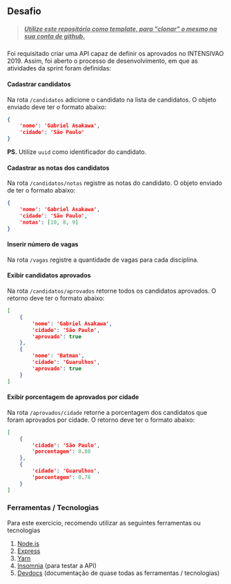 ## Desafio

> ##### <u>Utilize este repositório como template, para "clonar" o mesmo na sua conta de github.</u>



Foi requisitado criar uma API capaz de definir os aprovados no INTENSIVAO 2019. Assim, foi aberto o processo de desenvolvimento, em que as atividades da sprint foram definidas:

#### Cadastrar candidatos

Na rota `/candidatos`  adicione o candidato na lista de candidatos. O objeto enviado deve ter o formato abaixo:

```json
{
	'nome': 'Gabriel Asakawa',
	'cidade': 'São Paulo'
}
```

**PS.** Utilize `uuid` como identificador do candidato.



#### Cadastrar as notas dos candidatos

Na rota `/candidatos/notas` registre as notas do candidato. O objeto enviado de ter o formato abaixo: 

```json
{
	'nome': 'Gabriel Asakawa',
	'cidade': 'São Paulo',
	'notas': [10, 8, 9]
}
```



#### Inserir número de vagas

Na rota `/vagas` registre a quantidade de vagas para cada disciplina.



#### Exibir candidatos aprovados

Na rota `/candidatos/aprovados` retorne todos os candidatos aprovados. O retorno deve ter o formato abaixo:

```json
[
    {
        'nome': 'Gabriel Asakawa',
        'cidade': 'São Paulo',
        'aprovado': true
    },
    {
        'nome': 'Batman',
        'cidade': 'Guarulhos',
        'aprovado': true
    }
]
```



#### Exibir porcentagem de aprovados por cidade

Na rota `/aprovados/cidade` retorne a porcentagem dos candidatos que foram aprovados por cidade. O retorno deve ter o formato abaixo:

```json
[
	{
		'cidade': 'São Paulo',
		'porcentagem': 0.80
	},
	{
		'cidade': 'Guarulhos',
		'porcentagem': 0.78
	}
]
```



### Ferramentas / Tecnologias

Para este exercicio, recomendo utilizar as seguintes ferramentas ou tecnologias

1. [Node.js](https://nodejs.org/en/) 
2. [Express](https://expressjs.com/pt-br/)
3. [Yarn](https://yarnpkg.com/)
4. [Insomnia](https://insomnia.rest/download/core/?&ref=https%3A%2F%2Fwww.google.com%2F) (para testar a API)
5. [Devdocs](https://devdocs.io/) (documentação de quase todas as ferramentas / tecnologias)